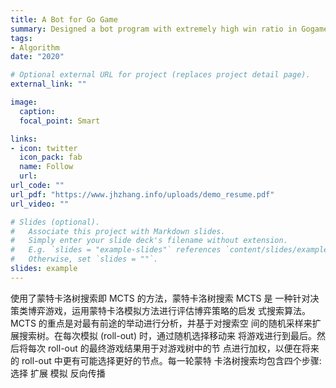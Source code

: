```yaml
---
title: A Bot for Go Game
summary: Designed a bot program with extremely high win ratio in Gogame using Monte Carlo tree search(MCTS).
tags:
- Algorithm
date: "2020"

# Optional external URL for project (replaces project detail page).
external_link: ""

image:
  caption: 
  focal_point: Smart

links:
- icon: twitter
  icon_pack: fab
  name: Follow
  url: 
url_code: ""
url_pdf: "https://www.jhzhang.info/uploads/demo_resume.pdf"
url_video: ""

# Slides (optional).
#   Associate this project with Markdown slides.
#   Simply enter your slide deck's filename without extension.
#   E.g. `slides = "example-slides"` references `content/slides/example-slides.md`.
#   Otherwise, set `slides = ""`.
slides: example
---
```


使用了蒙特卡洛树搜索即 MCTS 的方法，蒙特卡洛树搜索 MCTS 是
一种针对决策类博弈游戏，运用蒙特卡洛模拟方法进行评估博弈策略的启发
式搜索算法。MCTS 的重点是对最有前途的举动进行分析，并基于对搜索空
间的随机采样来扩展搜索树。在每次模拟 (roll-out) 时，通过随机选择移动来
将游戏进行到最后。然后将每次 roll-out 的最终游戏结果用于对游戏树中的节
点进行加权，以便在将来的 roll-out 中更有可能选择更好的节点。每一轮蒙特
卡洛树搜索均包含四个步骤: 选择 扩展 模拟 反向传播
